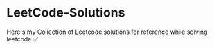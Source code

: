 # LeetCode-Solutions

Here's my Collection of Leetcode solutions for reference while solving leetcode ✅
